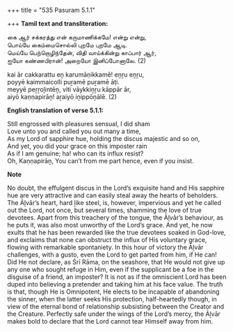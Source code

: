 +++
title = "535 Pasuram 5.1.1"

+++
**Tamil text and transliteration:**

கை ஆர் சக்கரத்து என் கருமாணிக்கமே! என்று என்று,  
பொய்யே கைம்மைசொல்லி புறமே புறமே ஆடி.  
மெய்யே பெற்றொழிந்தேன், விதி வாய்க்கின்று காப்பார் ஆர்,  
ஐயோ கண்ணபிரான்! அறையோ இனிப்போனாலே. (2)

kai ār cakkarattu eṉ karumāṇikkamē! eṉṟu eṉṟu,  
poyyē kaimmaicolli puṟamē puṟamē āṭi.  
meyyē peṟṟoḻintēṉ, viti vāykkiṉṟu kāppār ār,  
aiyō kaṇṇapirāṉ! aṟaiyō iṉippōṉālē. (2)

**English translation of verse 5.1.1:**

Still engrossed with pleasures sensual, I did sham  
Love unto you and called you out many a time,  
As my Lord of sapphire hue, holding the discus majestic and so on,  
And yet, you did your grace on this imposter rain  
As if I am genuine; ha! who can its influx resist?  
Oh, Kaṇṇapirāṉ, You can’t from me part hence, even if you insist.

**Note**

No doubt, the effulgent discus in the Lord’s exquisite hand and His sapphire hue are very attractive and can easily steal away the hearts of beholders. The Āḻvār’s heart, hard ḻike steel, is, however, impervious and yet he called out the Lord, not once, but several times, shamming the love of true devotees. Apart from this treachery of the tongue, the Āḻvār’s behaviour, as he puts it, was also most unworthy of the Lord’s grace. And yet, he now exults that he has been rewarded like the true devotees soaked in God-love, and exclaims that none can obstruct the influx of His voluntary grace, flowing with remarkable spontaniety. In this hour of victory the Āḻvār challenges, with a gusto, even the Lord to get parted from him, if He can! Did He not declare, as Śrī Rāma, on the seashore, that He would not give up any one who sought refuge in Him, even if the supplicant be a foe in the disguise of a friend, an imposter? It is not as if the omniscient Lord has been duped into believing a pretender and taking him at his face value. The truth is that, though He is Omnipotent, He elects to be incapable of abandoning the sinner, when the latter seeks His protection, half-heartedly though, in view of the eternal bond of relationship subsisting between the Creator and the Creature. Perfectly safe under the wings of the Lord’s mercy, the Āḻvār makes bold to declare that the Lord cannot tear Himself away from him.


